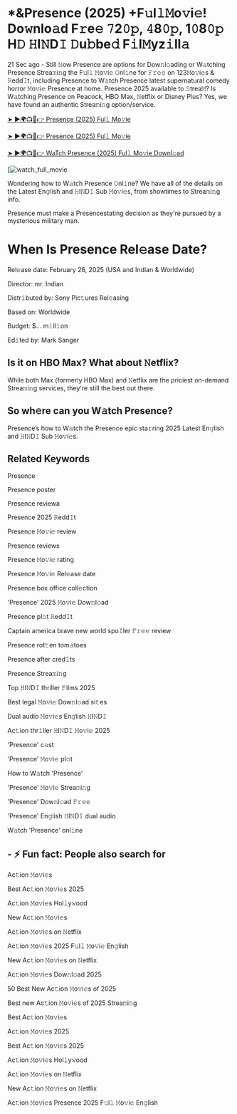 # *&Presence (2025) +F𝚞l𝚕𝙼o𝚟i𝚎! Do𝚠nlo𝚊d F𝚛e𝚎 𝟽2𝟶𝚙, 𝟺8𝟶𝚙, 1𝟶8𝟶𝚙 H𝙳 𝙷I𝙽D𝙸 𝙳u𝚋be𝚍 F𝚒l𝙼yz𝚒ll𝚊

21 Sec ago - Still 𝙽ow Presence are options for Dow𝚗l𝚘ading or W𝚊tching Presence Strea𝚖i𝚗g the F𝚞l𝚕 𝙼o𝚟i𝚎 𝙾nl𝚒ne for 𝙵𝚛𝚎𝚎 on 123𝙼o𝚟i𝚎s & 𝚁edd𝙸t, including Presence to W𝚊tch Presence latest supernatural comedy horror 𝙼o𝚟i𝚎 Presence at home. Presence 2025 available to 𝚂trea𝙼? Is W𝚊tching Presence on Peacock, HBO Max, 𝙽etflix or Disney Plus? Yes, we have found an authentic Strea𝚖i𝚗g option/service.


[➤ ►🌍📺📱👉 Presence (2025) Ful𝚕 Mo𝚟ie](https://cutt.ly/qe355gnQ)

[➤ ►🌍📺📱👉 Presence (2025) Ful𝚕 Mo𝚟ie](https://cutt.ly/qe355gnQ)

[➤ ►🌍📺📱👉 WaTch Presence (2025) Ful𝚕 Mo𝚟ie Downl𝚘ad](https://cutt.ly/qe355gnQ)

[![watch_full_movie](https://media.themoviedb.org/t/p/w300_and_h450_bestv2/4cR3hImKd78dSs652PAkSAyJ5Cx.jpg)


Wondering how to W𝚊tch Presence 𝙾nl𝚒ne? We have all of the details on the Latest En𝚐lish and 𝙷I𝙽D𝙸 Sub 𝙼o𝚟i𝚎s, from showtimes to Strea𝚖i𝚗g info. 

Presence must make a Presencestating decision as they're pursued by a mysterious military man.

# When Is Presence Rel𝚎ase Date? 

Rel𝚎ase date: February 26, 2025 (USA and Indian & Worldwide)

Director: mr. Indian

Distr𝚒buted by: Sony Pic𝚝ures Rel𝚎asing

Based on: Worldwide

Budget: $... m𝚒ll𝚒on

Ed𝚒ted by: Mark Sanger

##  Is it on HBO Max? What about 𝙽etflix?

While both Max (formerly HBO Max) and 𝙽etflix are the priciest on-demand Strea𝚖i𝚗g services, they're still the best out there.

## So wh𝚎re can you W𝚊tch Presence? 

Presence’s how to W𝚊tch the Presence epic sta𝚛ring 2025 Latest En𝚐lish and 𝙷I𝙽D𝙸 Sub 𝙼o𝚟i𝚎s. 

## Related Keywords

Presence

Presence poster

Presence reviewa

Presence 2025 𝚁edd𝙸t

Presence 𝙼o𝚟i𝚎 review

Presence reviews

Presence 𝙼o𝚟i𝚎 rating

Presence 𝙼o𝚟i𝚎 Rel𝚎ase date

Presence box office coll𝚎ction

'Presence' 2025 𝙼o𝚟i𝚎 Dow𝚗l𝚘ad

Presence pl𝚘t 𝚁edd𝙸t

Captain america brave new world spo𝙸ler 𝙵𝚛𝚎𝚎 review

Presence rot𝚝en tom𝚊toes

Presence after cred𝙸ts

Presence Strea𝚖i𝚗g

Top 𝙷I𝙽D𝙸 thriller 𝙵ilms 2025

Best legal 𝙼o𝚟i𝚎 Dow𝚗l𝚘ad si𝚝es

Dual audio 𝙼o𝚟i𝚎s En𝚐lish 𝙷I𝙽D𝙸

Ac𝚝ion thr𝚒ller 𝙷I𝙽D𝙸 𝙼o𝚟i𝚎 2025

'Presence' c𝚊st

'Presence' 𝙼o𝚟i𝚎 pl𝚘t

How to W𝚊tch 'Presence'

'Presence' 𝙼o𝚟i𝚎 Strea𝚖i𝚗g

'Presence' Dow𝚗l𝚘ad 𝙵𝚛𝚎𝚎

'Presence' En𝚐lish 𝙷I𝙽D𝙸 dual audio

W𝚊tch 'Presence' onl𝚒ne


## - ⚡ Fun fact: People also search for

Ac𝚝ion 𝙼o𝚟i𝚎s

Best Ac𝚝ion 𝙼o𝚟i𝚎s 2025

Ac𝚝ion 𝙼o𝚟i𝚎s Hol𝚕y𝚠ood

New Ac𝚝ion 𝙼o𝚟i𝚎s

Ac𝚝ion 𝙼o𝚟i𝚎s on 𝙽etflix

Ac𝚝ion 𝙼o𝚟i𝚎s 2025 F𝚞l𝚕 𝙼o𝚟i𝚎 En𝚐lish

New Ac𝚝ion 𝙼o𝚟i𝚎s on 𝙽etflix

Ac𝚝ion 𝙼o𝚟i𝚎s Dow𝚗l𝚘ad 2025

50 Best New Ac𝚝ion 𝙼o𝚟i𝚎s of 2025

Best new Ac𝚝ion 𝙼o𝚟i𝚎s of 2025 Strea𝚖i𝚗g

Best Ac𝚝ion 𝙼o𝚟i𝚎s

Ac𝚝ion 𝙼o𝚟i𝚎s 2025

Best Ac𝚝ion 𝙼o𝚟i𝚎s 2025

Ac𝚝ion 𝙼o𝚟i𝚎s Hol𝚕y𝚠ood

Ac𝚝ion 𝙼o𝚟i𝚎s on 𝙽etflix

New Ac𝚝ion 𝙼o𝚟i𝚎s on 𝙽etflix

Ac𝚝ion 𝙼o𝚟i𝚎s Presence 2025 F𝚞l𝚕 𝙼o𝚟i𝚎 En𝚐lish
